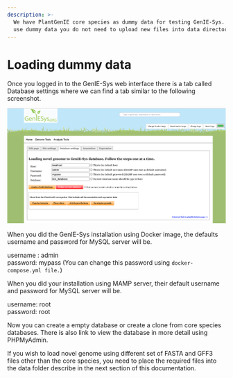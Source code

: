 ```yaml
---
description: >-
  We have PlantGenIE core species as dummy data for testing GenIE-Sys. If you
  use dummy data you do not need to upload new files into data directory.
---
```


# Loading dummy data

Once you logged in to the GenIE-Sys web interface there is a tab called Database settings where we can find a tab similar to the following screenshot.

![Database settings tab ](../.gitbook/assets/screenshot-2020-10-26-at-14.12.26.png)

When you did the GenIE-Sys installation using Docker image, the defaults username and password for MySQL server will be. 

username : admin  
password: mypass \(You can change this password using `docker-compose.yml file.`\)

When you did your installation using MAMP server, their default username and password for MySQL server will be.

username: root  
password: root  
  
Now you can create a empty database or create a clone from core species databases. There is also link to view the database in more detail using PHPMyAdmin.

If you wish to load novel genome using different set of FASTA and  GFF3 files other than the core species, you need to place the required files into the data folder describe in the next section of this documentation.  


